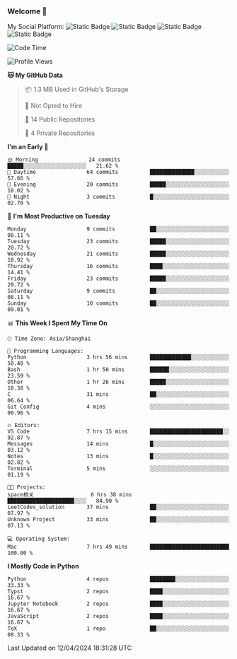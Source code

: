 ### Welcome 👋

<!--
**CheneyNine/CheneyNine** is a ✨ _special_ ✨ repository because its `README.md` (this file) appears on your GitHub profile.

Here are some ideas to get you started:

- 🔭 I’m currently working on ...
- 🌱 I’m currently learning ...
- 👯 I’m looking to collaborate on ...
- 🤔 I’m looking for help with ...
- 💬 Ask me about ...
- 📫 How to reach me: ...
- 😄 Pronouns: ...
- ⚡ Fun fact: ...
-->

My Social Platform:
![Static Badge](https://img.shields.io/badge/_-CheneyNine-black?style=flat&logo=Github&logoColor=white&cacheSeconds=https%3A%2F%2Fgithub.com%2FCheneyNine)
![Static Badge](https://img.shields.io/badge/_-cheneynine.top-purple?style=flat&logo=googlehome&logoColor=white&link=https%3A%2F%2Fwww.cheneynine.top)
![Static Badge](https://img.shields.io/badge/_-CQU__Cheney-green?style=flat&logo=wechat&logoColor=white&link=https%3A%2F%2Fwww.linkedin.com%2Fin%2Fyinan-chen-9b09202b9%2F)
![Static Badge](https://img.shields.io/badge/_-Cheney-blue?style=flat&logo=linkedin&logoColor=white&link=https%3A%2F%2Fwww.linkedin.com%2Fin%2Fyinan-chen-9b09202b9%2F)


<!--START_SECTION:waka-->
![Code Time](http://img.shields.io/badge/Code%20Time-13%20hrs%2052%20mins-blue)

![Profile Views](http://img.shields.io/badge/Profile%20Views-0-blue)

**🐱 My GitHub Data** 

> 📦 1.3 MB Used in GitHub's Storage 
 > 
> 🚫 Not Opted to Hire
 > 
> 📜 14 Public Repositories 
 > 
> 🔑 4 Private Repositories 
 > 
**I'm an Early 🐤** 

```text
🌞 Morning                24 commits          █████░░░░░░░░░░░░░░░░░░░░   21.62 % 
🌆 Daytime                64 commits          ██████████████░░░░░░░░░░░   57.66 % 
🌃 Evening                20 commits          █████░░░░░░░░░░░░░░░░░░░░   18.02 % 
🌙 Night                  3 commits           █░░░░░░░░░░░░░░░░░░░░░░░░   02.70 % 
```
📅 **I'm Most Productive on Tuesday** 

```text
Monday                   9 commits           ██░░░░░░░░░░░░░░░░░░░░░░░   08.11 % 
Tuesday                  23 commits          █████░░░░░░░░░░░░░░░░░░░░   20.72 % 
Wednesday                21 commits          █████░░░░░░░░░░░░░░░░░░░░   18.92 % 
Thursday                 16 commits          ████░░░░░░░░░░░░░░░░░░░░░   14.41 % 
Friday                   23 commits          █████░░░░░░░░░░░░░░░░░░░░   20.72 % 
Saturday                 9 commits           ██░░░░░░░░░░░░░░░░░░░░░░░   08.11 % 
Sunday                   10 commits          ██░░░░░░░░░░░░░░░░░░░░░░░   09.01 % 
```


📊 **This Week I Spent My Time On** 

```text
🕑︎ Time Zone: Asia/Shanghai

💬 Programming Languages: 
Python                   3 hrs 56 mins       █████████████░░░░░░░░░░░░   50.40 % 
Bash                     1 hr 50 mins        ██████░░░░░░░░░░░░░░░░░░░   23.59 % 
Other                    1 hr 26 mins        █████░░░░░░░░░░░░░░░░░░░░   18.38 % 
C                        31 mins             ██░░░░░░░░░░░░░░░░░░░░░░░   06.64 % 
Git Config               4 mins              ░░░░░░░░░░░░░░░░░░░░░░░░░   00.96 % 

🔥 Editors: 
VS Code                  7 hrs 15 mins       ███████████████████████░░   92.87 % 
Messages                 14 mins             █░░░░░░░░░░░░░░░░░░░░░░░░   03.12 % 
Notes                    13 mins             █░░░░░░░░░░░░░░░░░░░░░░░░   02.82 % 
Terminal                 5 mins              ░░░░░░░░░░░░░░░░░░░░░░░░░   01.19 % 

🐱‍💻 Projects: 
space相关                  6 hrs 38 mins       █████████████████████░░░░   84.90 % 
LeetCodes_solution       37 mins             ██░░░░░░░░░░░░░░░░░░░░░░░   07.97 % 
Unknown Project          33 mins             ██░░░░░░░░░░░░░░░░░░░░░░░   07.13 % 

💻 Operating System: 
Mac                      7 hrs 49 mins       █████████████████████████   100.00 % 
```

**I Mostly Code in Python** 

```text
Python                   4 repos             ████████░░░░░░░░░░░░░░░░░   33.33 % 
Typst                    2 repos             ████░░░░░░░░░░░░░░░░░░░░░   16.67 % 
Jupyter Notebook         2 repos             ████░░░░░░░░░░░░░░░░░░░░░   16.67 % 
JavaScript               2 repos             ████░░░░░░░░░░░░░░░░░░░░░   16.67 % 
TeX                      1 repo              ██░░░░░░░░░░░░░░░░░░░░░░░   08.33 % 
```




 Last Updated on 12/04/2024 18:31:28 UTC
<!--END_SECTION:waka-->



